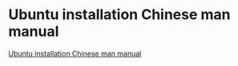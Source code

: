 # Ubuntu installation Chinese man manual
[Ubuntu installation Chinese man manual](https://aiwithcloud.com/2022/09/16/ubuntu_installation_chinese_man_manual/)
